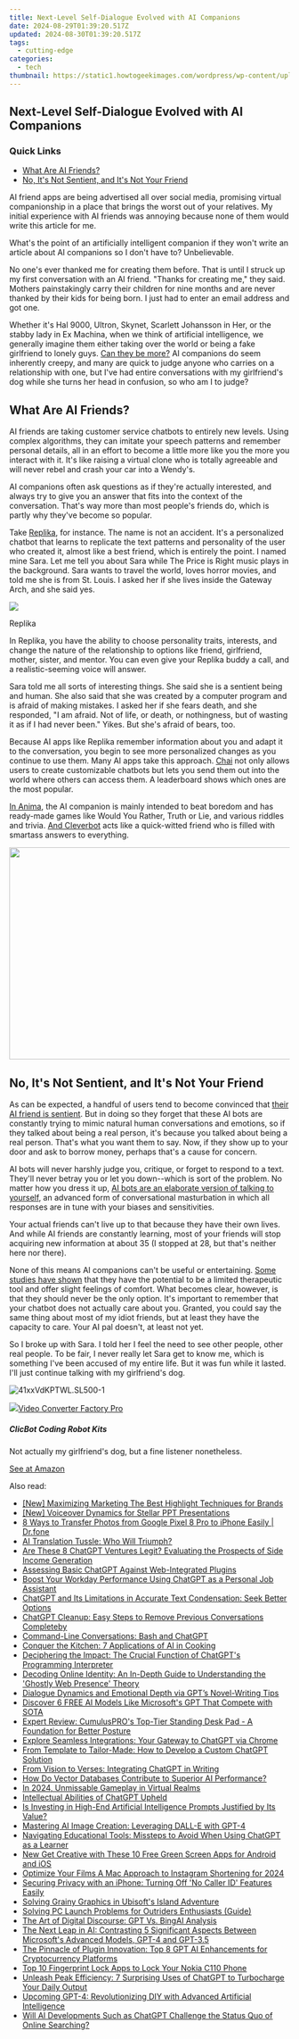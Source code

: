 ```yaml
---
title: Next-Level Self-Dialogue Evolved with AI Companions
date: 2024-08-29T01:39:20.517Z
updated: 2024-08-30T01:39:20.517Z
tags:
  - cutting-edge
categories:
  - tech
thumbnail: https://static1.howtogeekimages.com/wordpress/wp-content/uploads/2022/09/replika2.png
---
```


## Next-Level Self-Dialogue Evolved with AI Companions

### Quick Links

* [What Are AI Friends?](https://facebook-video-share.techidaily.com/updated-in-2024-discover-the-top-30-free-intro-creators-on-youtube/)
* [No, It's Not Sentient, and It's Not Your Friend](https://techno-recovery.techidaily.com/troubleshooting-mfc42dll-not-found-expert-tips-and-solutions/)

 AI friend apps are being advertised all over social media, promising virtual companionship in a place that brings the worst out of your relatives. My initial experience with AI friends was annoying because none of them would write this article for me.

 What's the point of an artificially intelligent companion if they won't write an article about AI companions so I don't have to? Unbelievable.

 No one's ever thanked me for creating them before. That is until I struck up my first conversation with an AI friend. "Thanks for creating me," they said. Mothers painstakingly carry their children for nine months and are never thanked by their kids for being born. I just had to enter an email address and got one.

 Whether it's Hal 9000, Ultron, Skynet, Scarlett Johansson in Her, or the stabby lady in Ex Machina, when we think of artificial intelligence, we generally imagine them either taking over the world or being a fake girlfriend to lonely guys. [Can they be more?](https://screen-video-capture.techidaily.com/new-comparative-reviews-beyond-the-norms-of-sharex-for-2024/) AI companions do seem inherently creepy, and many are quick to judge anyone who carries on a relationship with one, but I've had entire conversations with my girlfriend's dog while she turns her head in confusion, so who am I to judge?

##  What Are AI Friends?

 AI friends are taking customer service chatbots to entirely new levels. Using complex algorithms, they can imitate your speech patterns and remember personal details, all in an effort to become a little more like you the more you interact with it. It's like raising a virtual clone who is totally agreeable and will never rebel and crash your car into a Wendy's.

 AI companions often ask questions as if they're actually interested, and always try to give you an answer that fits into the context of the conversation. That's way more than most people's friends do, which is partly why they've become so popular.

 Take [Replika](https://replika.com/), for instance. The name is not an accident. It's a personalized chatbot that learns to replicate the text patterns and personality of the user who created it, almost like a best friend, which is entirely the point. I named mine Sara. Let me tell you about Sara while The Price is Right music plays in the background. Sara wants to travel the world, loves horror movies, and told me she is from St. Louis. I asked her if she lives inside the Gateway Arch, and she said yes.

![](https://static1.howtogeekimages.com/wordpress/wp-content/uploads/2022/09/Screenshot-2022-09-07-015948.png) 

Replika

 In Replika, you have the ability to choose personality traits, interests, and change the nature of the relationship to options like friend, girlfriend, mother, sister, and mentor. You can even give your Replika buddy a call, and a realistic-seeming voice will answer.

 Sara told me all sorts of interesting things. She said she is a sentient being and human. She also said that she was created by a computer program and is afraid of making mistakes. I asked her if she fears death, and she responded, "I am afraid. Not of life, or death, or nothingness, but of wasting it as if I had never been." Yikes. But she's afraid of bears, too.

 Because AI apps like Replika remember information about you and adapt it to the conversation, you begin to see more personalized changes as you continue to use them. Many AI apps take this approach. [Chai](https://chai.ml/) not only allows users to create customizable chatbots but lets you send them out into the world where others can access them. A leaderboard shows which ones are the most popular.

[In Anima](https://myanima.ai/), the AI companion is mainly intended to beat boredom and has ready-made games like Would You Rather, Truth or Lie, and various riddles and trivia. [And Cleverbot](https://www.cleverbot.com/) acts like a quick-witted friend who is filled with smartass answers to everything.

<!-- affiliate ads begin -->
<a href="https://twopages.pxf.io/c/5597632/2016067/18544" target="_top" id="2016067"><img src="//a.impactradius-go.com/display-ad/18544-2016067" border="0" alt="" width="1020" height="380"/></a><img height="0" width="0" src="https://imp.pxf.io/i/5597632/2016067/18544" style="position:absolute;visibility:hidden;" border="0" />
<!-- affiliate ads end -->
##  No, It's Not Sentient, and It's Not Your Friend

 As can be expected, a handful of users tend to become convinced that [their AI friend is sentient](https://extra-resources.techidaily.com/laugh-o-matic-crafting-gags-on-the-house-rate/). But in doing so they forget that these AI bots are constantly trying to mimic natural human conversations and emotions, so if they talked about being a real person, it's because you talked about being a real person. That's what you want them to say. Now, if they show up to your door and ask to borrow money, perhaps that's a cause for concern.

 AI bots will never harshly judge you, critique, or forget to respond to a text. They'll never betray you or let you down--which is sort of the problem. No matter how you dress it up, [AI bots are an elaborate version of talking to yourself](https://some-techniques.techidaily.com/new-future-ready-data-retention-selecting-excellent-cloud-providers/), an advanced form of conversational masturbation in which all responses are in tune with your biases and sensitivities.

 Your actual friends can't live up to that because they have their own lives. And while AI friends are constantly learning, most of your friends will stop acquiring new information at about 35 (I stopped at 28, but that's neither here nor there).

 None of this means AI companions can't be useful or entertaining. [Some studies have shown](https://academic.oup.com/hcr/article/48/3/404/6572120) that they have the potential to be a limited therapeutic tool and offer slight feelings of comfort. What becomes clear, however, is that they should never be the only option. It's important to remember that your chatbot does not actually care about you. Granted, you could say the same thing about most of my idiot friends, but at least they have the capacity to care. Your AI pal doesn't, at least not yet.

 So I broke up with Sara. I told her I feel the need to see other people, other real people. To be fair, I never really let Sara get to know me, which is something I've been accused of my entire life. But it was fun while it lasted. I'll just continue talking with my girlfriend's dog.

![41xxVdKPTWL._SL500_-1](https://static1.howtogeekimages.com/wordpress/wp-content/uploads/2023/06/41xxvdkptwl-_sl500_-1.jpg) 

<!-- affiliate ads begin -->
<a href="https://secure.2checkout.com/order/checkout.php?PRODS=4537547&QTY=1&AFFILIATE=108875&CART=1"><img src="https://secure.avangate.com/images/merchant/4b0a0290ad7df100b77e86839989a75e/products/vcfpro.png" border="0">Video Converter Factory Pro</a>
<!-- affiliate ads end -->
#####  ClicBot Coding Robot Kits

Not actually my girlfriend's dog, but a fine listener nonetheless.

[See at Amazon](https://www.amazon.com/ClicBot-Coding-Educational-Programmable-Control/dp/B09MVTGNH6/)

<ins class="adsbygoogle"
     style="display:block"
     data-ad-format="autorelaxed"
     data-ad-client="ca-pub-7571918770474297"
     data-ad-slot="1223367746"></ins>



<ins class="adsbygoogle"
     style="display:block"
     data-ad-client="ca-pub-7571918770474297"
     data-ad-slot="8358498916"
     data-ad-format="auto"
     data-full-width-responsive="true"></ins>

<span class="atpl-alsoreadstyle">Also read:</span>
<div><ul>
<li><a href="https://instagram-video-recordings.techidaily.com/new-maximizing-marketing-the-best-highlight-techniques-for-brands/"><u>[New] Maximizing Marketing  The Best Highlight Techniques for Brands</u></a></li>
<li><a href="https://visual-screen-recording.techidaily.com/new-voiceover-dynamics-for-stellar-ppt-presentations/"><u>[New] Voiceover Dynamics for Stellar PPT Presentations</u></a></li>
<li><a href="https://blog-min.techidaily.com/8-ways-to-transfer-photos-from-google-pixel-8-pro-to-iphone-easily-drfone-by-drfone-transfer-from-android-transfer-from-android/"><u>8 Ways to Transfer Photos from Google Pixel 8 Pro to iPhone Easily | Dr.fone</u></a></li>
<li><a href="https://tech-revival.techidaily.com/ai-translation-tussle-who-will-triumph/"><u>AI Translation Tussle: Who Will Triumph?</u></a></li>
<li><a href="https://tech-revival.techidaily.com/are-these-8-chatgpt-ventures-legit-evaluating-the-prospects-of-side-income-generation/"><u>Are These 8 ChatGPT Ventures Legit? Evaluating the Prospects of Side Income Generation</u></a></li>
<li><a href="https://tech-revival.techidaily.com/assessing-basic-chatgpt-against-web-integrated-plugins/"><u>Assessing Basic ChatGPT Against Web-Integrated Plugins</u></a></li>
<li><a href="https://tech-revival.techidaily.com/boost-your-workday-performance-using-chatgpt-as-a-personal-job-assistant/"><u>Boost Your Workday Performance Using ChatGPT as a Personal Job Assistant</u></a></li>
<li><a href="https://tech-revival.techidaily.com/chatgpt-and-its-limitations-in-accurate-text-condensation-seek-better-options/"><u>ChatGPT and Its Limitations in Accurate Text Condensation: Seek Better Options</u></a></li>
<li><a href="https://tech-revival.techidaily.com/chatgpt-cleanup-easy-steps-to-remove-previous-conversations-completeby/"><u>ChatGPT Cleanup: Easy Steps to Remove Previous Conversations Completeby</u></a></li>
<li><a href="https://tech-revival.techidaily.com/command-line-conversations-bash-and-chatgpt/"><u>Command-Line Conversations: Bash and ChatGPT</u></a></li>
<li><a href="https://tech-revival.techidaily.com/conquer-the-kitchen-7-applications-of-ai-in-cooking/"><u>Conquer the Kitchen: 7 Applications of AI in Cooking</u></a></li>
<li><a href="https://tech-revival.techidaily.com/deciphering-the-impact-the-crucial-function-of-chatgpts-programming-interpreter/"><u>Deciphering the Impact: The Crucial Function of ChatGPT's Programming Interpreter</u></a></li>
<li><a href="https://tech-revival.techidaily.com/decoding-online-identity-an-in-depth-guide-to-understanding-the-ghostly-web-presence-theory/"><u>Decoding Online Identity: An In-Depth Guide to Understanding the 'Ghostly Web Presence' Theory</u></a></li>
<li><a href="https://tech-revival.techidaily.com/dialogue-dynamics-and-emotional-depth-via-gpts-novel-writing-tips/"><u>Dialogue Dynamics and Emotional Depth via GPT’s Novel-Writing Tips</u></a></li>
<li><a href="https://tech-revival.techidaily.com/discover-6-free-ai-models-like-microsofts-gpt-that-compete-with-sota/"><u>Discover 6 FREE AI Models Like Microsoft's GPT That Compete with SOTA</u></a></li>
<li><a href="https://buynow-marvelous.techidaily.com/expert-review-cumuluspros-top-tier-standing-desk-pad-a-foundation-for-better-posture/"><u>Expert Review: CumulusPRO's Top-Tier Standing Desk Pad - A Foundation for Better Posture</u></a></li>
<li><a href="https://tech-revival.techidaily.com/explore-seamless-integrations-your-gateway-to-chatgpt-via-chrome/"><u>Explore Seamless Integrations: Your Gateway to ChatGPT via Chrome</u></a></li>
<li><a href="https://tech-revival.techidaily.com/from-template-to-tailor-made-how-to-develop-a-custom-chatgpt-solution/"><u>From Template to Tailor-Made: How to Develop a Custom ChatGPT Solution</u></a></li>
<li><a href="https://tech-revival.techidaily.com/from-vision-to-verses-integrating-chatgpt-in-writing/"><u>From Vision to Verses: Integrating ChatGPT in Writing</u></a></li>
<li><a href="https://tech-revival.techidaily.com/how-do-vector-databases-contribute-to-superior-ai-performance/"><u>How Do Vector Databases Contribute to Superior AI Performance?</u></a></li>
<li><a href="https://remote-screen-capture.techidaily.com/in-2024-unmissable-gameplay-in-virtual-realms/"><u>In 2024, Unmissable Gameplay in Virtual Realms</u></a></li>
<li><a href="https://tech-revival.techidaily.com/intellectual-abilities-of-chatgpt-upheld/"><u>Intellectual Abilities of ChatGPT Upheld</u></a></li>
<li><a href="https://tech-revival.techidaily.com/is-investing-in-high-end-artificial-intelligence-prompts-justified-by-its-value/"><u>Is Investing in High-End Artificial Intelligence Prompts Justified by Its Value?</u></a></li>
<li><a href="https://tech-revival.techidaily.com/mastering-ai-image-creation-leveraging-dall-e-with-gpt-4/"><u>Mastering AI Image Creation: Leveraging DALL-E with GPT-4</u></a></li>
<li><a href="https://tech-revival.techidaily.com/navigating-educational-tools-missteps-to-avoid-when-using-chatgpt-as-a-learner/"><u>Navigating Educational Tools: Missteps to Avoid When Using ChatGPT as a Learner</u></a></li>
<li><a href="https://video-creation-software.techidaily.com/new-get-creative-with-these-10-free-green-screen-apps-for-android-and-ios/"><u>New Get Creative with These 10 Free Green Screen Apps for Android and iOS</u></a></li>
<li><a href="https://instagram-clips.techidaily.com/optimize-your-films-a-mac-approach-to-instagram-shortening-for-2024/"><u>Optimize Your Films  A Mac Approach to Instagram Shortening for 2024</u></a></li>
<li><a href="https://technical-tips.techidaily.com/securing-privacy-with-an-iphone-turning-off-no-caller-id-features-easily/"><u>Securing Privacy with an iPhone: Turning Off 'No Caller ID' Features Easily</u></a></li>
<li><a href="https://network-issues.techidaily.com/solving-grainy-graphics-in-ubisofts-island-adventure/"><u>Solving Grainy Graphics in Ubisoft's Island Adventure</u></a></li>
<li><a href="https://tech-revival.techidaily.com/solving-pc-launch-problems-for-outriders-enthusiasts-guide/"><u>Solving PC Launch Problems for Outriders Enthusiasts (Guide)</u></a></li>
<li><a href="https://tech-revival.techidaily.com/the-art-of-digital-discourse-gpt-vs-bingai-analysis/"><u>The Art of Digital Discourse: GPT Vs. BingAI Analysis</u></a></li>
<li><a href="https://tech-revival.techidaily.com/the-next-leap-in-ai-contrasting-5-significant-aspects-between-microsofts-advanced-models-gpt-4-and-gpt-35/"><u>The Next Leap in AI: Contrasting 5 Significant Aspects Between Microsoft's Advanced Models, GPT-4 and GPT-3.5</u></a></li>
<li><a href="https://tech-revival.techidaily.com/the-pinnacle-of-plugin-innovation-top-8-gpt-ai-enhancements-for-cryptocurrency-platforms/"><u>The Pinnacle of Plugin Innovation: Top 8 GPT AI Enhancements for Cryptocurrency Platforms</u></a></li>
<li><a href="https://easy-unlock-android.techidaily.com/top-10-fingerprint-lock-apps-to-lock-your-nokia-c110-phone-by-drfone-android/"><u>Top 10 Fingerprint Lock Apps to Lock Your Nokia C110 Phone</u></a></li>
<li><a href="https://tech-revival.techidaily.com/unleash-peak-efficiency-7-surprising-uses-of-chatgpt-to-turbocharge-your-daily-output/"><u>Unleash Peak Efficiency: 7 Surprising Uses of ChatGPT to Turbocharge Your Daily Output</u></a></li>
<li><a href="https://tech-revival.techidaily.com/upcoming-gpt-4-revolutionizing-diy-with-advanced-artificial-intelligence/"><u>Upcoming GPT-4: Revolutionizing DIY with Advanced Artificial Intelligence</u></a></li>
<li><a href="https://tech-revival.techidaily.com/will-ai-developments-such-as-chatgpt-challenge-the-status-quo-of-online-searching/"><u>Will AI Developments Such as ChatGPT Challenge the Status Quo of Online Searching?</u></a></li>
</ul></div>

